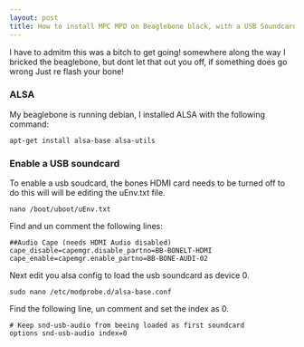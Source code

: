 ```yaml
---
layout: post
title: How to install MPC MPD on Beaglebone black, with a USB Soundcard
---
```


I have to admitm this was a bitch to get going! somewhere along the way I bricked the beaglebone, but dont let that out you off, if something does go wrong Just re flash your bone!

### ALSA
My beaglebone is running debian, I installed ALSA with the following command:

```
apt-get install alsa-base alsa-utils
```

### Enable a USB soundcard

To enable a usb soudcard, the bones HDMI card needs to be turned off to do this will will be editing the uEnv.txt file.

```
nano /boot/uboot/uEnv.txt
```

Find and un comment the following lines:

```
##Audio Cape (needs HDMI Audio disabled)
cape_disable=capemgr.disable_partno=BB-BONELT-HDMI
cape_enable=capemgr.enable_partno=BB-BONE-AUDI-02
```

Next edit you alsa config to load the usb soundcard as device 0.

```
sudo nano /etc/modprobe.d/alsa-base.conf
```

Find the following line, un comment and set the index as 0.

```
# Keep snd-usb-audio from beeing loaded as first soundcard
options snd-usb-audio index=0
```
